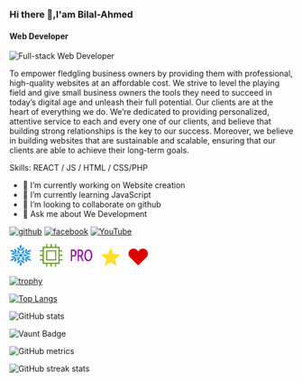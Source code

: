 ### Hi there 👋,I'am Bilal-Ahmed
#### Web Developer
![Full-stack Web Developer](https://scontent.fdac24-5.fna.fbcdn.net/v/t39.30808-6/454381719_1023739909406531_9157715743779492775_n.jpg?_nc_cat=101&ccb=1-7&_nc_sid=6ee11a&_nc_eui2=AeG1mHdd4MrTwV4PJvUE7xFJ10pTLZnrwB_XSlMtmevAH8h9ZOqXm0qjWz72WyOC_tatY4lMv-zpmutsUZZ7x4Y0&_nc_ohc=hliTGhZnij8Q7kNvgGMgP1X&_nc_zt=23&_nc_ht=scontent.fdac24-5.fna&_nc_gid=AkhzEyg4VAEwLQRAVk42P8b&oh=00_AYBlwv6eOlS532dpLycQqVqyHEMD5HcHESUnqJVDRDLEFA&oe=671C6B20)

To empower fledgling business owners by providing them with professional, high-quality websites at an affordable cost. We strive to level the playing field and give small business owners the tools they need to succeed in today’s digital age and unleash their full potential. Our clients are at the heart of everything we do. We’re dedicated to providing personalized, attentive service to each and every one of our clients, and believe that building strong relationships is the key to our success. Moreover, we believe in building websites that are sustainable and scalable, ensuring that our clients are able to achieve their long-term goals.

Skills: REACT / JS / HTML / CSS/PHP

- 🔭 I’m currently working on Website creation 
- 🌱 I’m currently learning JavaScript 
- 👯 I’m looking to collaborate on github 
- 💬 Ask me about We Development 


[<img src='https://cdn.jsdelivr.net/npm/simple-icons@3.0.1/icons/github.svg' alt='github' height='40'>](https://github.com/6610510897108-65104109101100)  [<img src='https://cdn.jsdelivr.net/npm/simple-icons@3.0.1/icons/facebook.svg' alt='facebook' height='40'>](https://www.facebook.com/https://www.facebook.com/profile.php?id=100053115953809)  [<img src='https://cdn.jsdelivr.net/npm/simple-icons@3.0.1/icons/youtube.svg' alt='YouTube' height='40'>](https://www.youtube.com/channel/https://www.youtube.com/@BilalAhmedAlBanna)  

<a href='https://archiveprogram.github.com/'><img src='https://raw.githubusercontent.com/acervenky/animated-github-badges/master/assets/acbadge.gif' width='40' height='40'></a> <a href='https://docs.github.com/en/developers'><img src='https://raw.githubusercontent.com/acervenky/animated-github-badges/master/assets/devbadge.gif' width='40' height='40'></a> <a href='https://github.com/pricing'><img src='https://raw.githubusercontent.com/acervenky/animated-github-badges/master/assets/pro.gif' width='40' height='40'></a> <a href='https://stars.github.com/'><img src='https://raw.githubusercontent.com/acervenky/animated-github-badges/master/assets/starbadge.gif' width='35' height='35'></a> <a href='https://docs.github.com/en/github/supporting-the-open-source-community-with-github-sponsors'><img src='https://raw.githubusercontent.com/acervenky/animated-github-badges/master/assets/sponsorbadge.gif' width='35' height='35'></a> 

[![trophy](https://github-profile-trophy.vercel.app/?username=6610510897108-65104109101100)](https://github.com/ryo-ma/github-profile-trophy)

[![Top Langs](https://github-readme-stats.vercel.app/api/top-langs/?username=6610510897108-65104109101100)](https://github.com/anuraghazra/github-readme-stats)

![GitHub stats](https://github-readme-stats.vercel.app/api?username=6610510897108-65104109101100&show_icons=true&count_private=true)  

![Vaunt Badge](https://api.vaunt.dev/v1/github/entities/6610510897108-65104109101100/contributions?format=svg&private=true)  

![GitHub metrics](https://metrics.lecoq.io/6610510897108-65104109101100)  

![GitHub streak stats](https://streak-stats.demolab.com/?user=6610510897108-65104109101100)  




